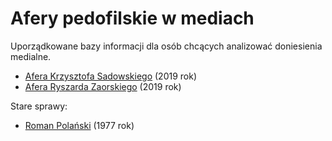 # Afery pedofilskie w mediach

Uporządkowane bazy informacji dla osób chcących analizować doniesienia medialne.

* [Afera Krzysztofa Sadowskiego](Sadowski.md) (2019 rok)
* [Afera Ryszarda Zaorskiego](Zaorski.md) (2019 rok)

Stare sprawy:

* [Roman Polański](Polanski.md) (1977 rok)
